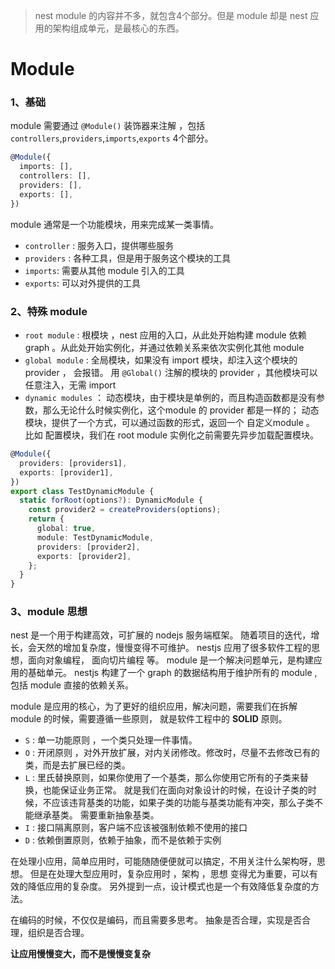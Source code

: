 > nest module 的内容并不多，就包含4个部分。但是 module 却是 nest 应用的架构组成单元，是最核心的东西。
# Module

### 1、基础

module 需要通过 `@Module()` 装饰器来注解 ，包括 `controllers`,`providers`,`imports`,`exports` 4个部分。

```ts
@Module({
  imports: [],
  controllers: [],
  providers: [],
  exports: [],
})
```

module 通常是一个功能模块，用来完成某一类事情。

- `controller` : 服务入口，提供哪些服务
- `providers` : 各种工具，但是用于服务这个模块的工具
- `imports`: 需要从其他 module 引入的工具
- `exports`: 可以对外提供的工具

### 2、特殊 module

- `root module` :  根模块 ，nest 应用的入口，从此处开始构建 module 依赖 graph 。从此处开始实例化，并通过依赖关系来依次实例化其他 module
- `global module` : 全局模块，如果没有 import 模块，却注入这个模块的 provider ， 会报错。 用 `@Global()` 注解的模块的 provider ，其他模块可以任意注入，无需 import
- `dynamic modules` ： 动态模块，由于模块是单例的，而且构造函数都是没有参数，那么无论什么时候实例化，这个module 的 provider 都是一样的； 动态模块，提供了一个方式，可以通过函数的形式，返回一个 自定义module 。 比如 配置模块，我们在 root module 实例化之前需要先异步加载配置模块。 

```ts
@Module({
  providers: [providers1],
  exports: [provider1],
})
export class TestDynamicModule {
  static forRoot(options?): DynamicModule {
    const provider2 = createProviders(options);
    return {
      global: true,
      module: TestDynamicModule,
      providers: [provider2],
      exports: [provider2],
    };
  }
}
```

### 3、module 思想

nest 是一个用于构建高效，可扩展的 nodejs 服务端框架。 随着项目的迭代，增长，会天然的增加复杂度，慢慢变得不可维护。 nestjs 应用了很多软件工程的思想，面向对象编程， 面向切片编程 等。 module 是一个解决问题单元，是构建应用的基础单元。 nestjs 构建了一个 graph 的数据结构用于维护所有的 module , 包括 module 直接的依赖关系。

module 是应用的核心，为了更好的组织应用，解决问题，需要我们在拆解 module 的时候，需要遵循一些原则， 就是软件工程中的 **SOLID** 原则。

- `S` : 单一功能原则 ，一个类只处理一件事情。
- `O` : 开闭原则 ，对外开放扩展，对内关闭修改。修改时，尽量不去修改已有的类，而是去扩展已经的类。
- `L` : 里氏替换原则，如果你使用了一个基类，那么你使用它所有的子类来替换，也能保证业务正常。 就是我们在面向对象设计的时候，在设计子类的时候，不应该违背基类的功能，如果子类的功能与基类功能有冲突，那么子类不能继承基类。 需要重新抽象基类。
- `I` : 接口隔离原则，客户端不应该被强制依赖不使用的接口
- `D` : 依赖倒置原则，依赖于抽象，而不是依赖于实例

在处理小应用，简单应用时，可能随随便便就可以搞定，不用关注什么架构呀，思想。 但是在处理大型应用时，复杂应用时 ，架构 ，思想 变得尤为重要，可以有效的降低应用的复杂度。 另外提到一点，设计模式也是一个有效降低复杂度的方法。

在编码的时候，不仅仅是编码，而且需要多思考。 抽象是否合理，实现是否合理，组织是否合理。

**让应用慢慢变大，而不是慢慢变复杂**